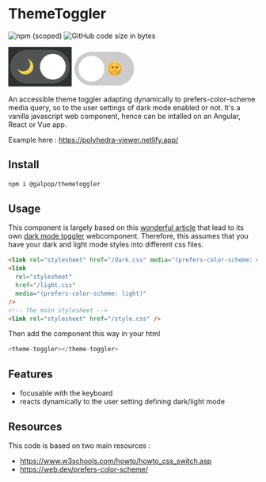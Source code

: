 # ThemeToggler

![npm (scoped)](https://img.shields.io/npm/v/@galpop/themetoggler) ![GitHub code size in bytes](https://img.shields.io/github/languages/code-size/gwendolinerodriguez/themetoggler)

![Dark Mode](/img/darkMode.png)
![Light Mode](/img/lightMode.png)

An accessible theme toggler adapting dynamically to prefers-color-scheme media query, so to the user settings of dark mode enabled or not. It's a vanilla javascript web component, hence can be intalled on an Angular, React or Vue app.

Example here : <https://polyhedra-viewer.netlify.app/>

## Install

```bash
npm i @galpop/themetoggler
```

## Usage

This component is largely based on this [wonderful article](https://web.dev/prefers-color-scheme/) that lead to its own [dark mode toggler](https://github.com/GoogleChromeLabs/dark-mode-toggle) webcomponent.
Therefore, this assumes that you have your dark and light mode styles into different css files.

```html
<link rel="stylesheet" href="/dark.css" media="(prefers-color-scheme: dark)" />
<link
  rel="stylesheet"
  href="/light.css"
  media="(prefers-color-scheme: light)"
/>
<!-- The main stylesheet -->
<link rel="stylesheet" href="/style.css" />
```

Then add the component this way in your html

```javascript
<theme-toggler></theme-toggler>
```

## Features

- focusable with the keyboard
- reacts dynamically to the user setting defining dark/light mode

## Resources

This code is based on two main resources :

- <https://www.w3schools.com/howto/howto_css_switch.asp>
- <https://web.dev/prefers-color-scheme/>
